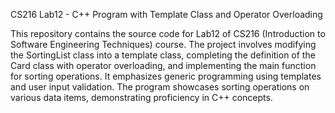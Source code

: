 CS216 Lab12 - C++ Program with Template Class and Operator Overloading

This repository contains the source code for Lab12 of CS216 (Introduction to Software Engineering Techniques) course.
The project involves modifying the SortingList class into a template class, completing the definition of the Card class 
with operator overloading, and implementing the main function for sorting operations. It emphasizes generic programming
using templates and user input validation. The program showcases sorting operations on various data items, demonstrating 
proficiency in C++ concepts.
